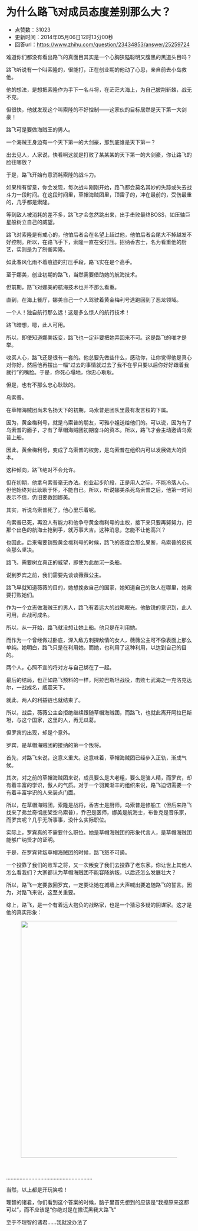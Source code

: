 # 为什么路飞对成员态度差别那么大？
- 点赞数：31023
- 更新时间：2014年05月06日12时13分00秒
- 回答url：https://www.zhihu.com/question/23434853/answer/25259724
<body>
 <p data-pid="Mne-LAVU">难道你们都没有看出路飞的真面目其实是一个心胸狭隘聪明又腹黑的黑道头目吗？</p>
 <p data-pid="12S5VaYq">路飞听说有一个叫索隆的，很能打，正在创业期的他动了心思，亲自前去小岛救他。</p>
 <p data-pid="meTic0Is">他的想法，是想把索隆作为手下一名斗将，在茫茫大海上，为自己披荆斩棘，战无不克。</p>
 <p data-pid="EhEUNwCh">但很快，他就发现这个叫索隆的不好控制——这家伙的目标居然是天下第一大剑豪！</p>
 <p data-pid="KB_tvsCb">路飞可是要做海贼王的男人。</p>
 <p data-pid="flu5v15Z">一个海贼王身边有一个天下第一的大剑豪，那到底谁是天下第一？</p>
 <p data-pid="votRcJw5">出去见人，人家说，快看啊这就是打败了某某某的天下第一的大剑豪，你让路飞的脸往哪放？</p>
 <p data-pid="ybXZX1DU">于是，路飞开始有意消耗索隆的战斗力。</p>
 <p data-pid="HrAJ77jZ">如果稍有留意，你会发现，每次战斗刚刚开始，路飞都会莫名其妙的失踪或失去战斗力一段时间。在这段时间里，草帽海贼团里，顶雷子的，冲在最前的，受伤最重的，几乎都是索隆。</p>
 <p data-pid="W0JMJdtT">等到敌人被消耗的差不多，路飞才会忽然跳出来，出手击败最终BOSS，如压轴巨星般树立自己的威望。</p>
 <p data-pid="QDG9OhXR">路飞对索隆是有戒心的，他怕后者会在名望上超过他，他怕后者会尾大不掉越发不好控制。所以，在路飞手下，索隆一直在受打压。招纳香吉士，名为看重他的厨艺，实则是为了制衡索隆。</p>
 <p data-pid="Nn2r_BiR">如此春风化雨不着痕迹的打压手段，路飞实在是个高手。</p>
 <p data-pid="PWNXiLyc">至于娜美，创业初期的路飞，当然需要借助她的航海技术。</p>
 <p data-pid="LkUmnaDg">但前期，路飞对娜美的航海技术也并不那么看重。</p>
 <p data-pid="dC94ZczW">直到，在海上餐厅，娜美自己一个人驾驶着黄金梅利号逃跑回到了恶龙领域。</p>
 <p data-pid="ASELe0sX">一个人！独自航行那么远！这是多么惊人的航行技术！</p>
 <p data-pid="eJxYRTfb">路飞暗想，嗯，此人可用。</p>
 <p data-pid="703lhvoT">所以，即使知道娜美叛变，路飞也一定非要把她弄回来不可。这是路飞的唯才是举。</p>
 <p data-pid="Zgb6KAQo">收买人心，路飞还是很有一套的。他总要先做些什么，感动你，让你觉得他是真心对你好，然后他再摆出一幅“过去的事情就过去了我不在乎只要以后你好好跟着我就行”的嘴脸。于是，你死心塌地，你忠心耿耿。</p>
 <p data-pid="C5kQFI58">但是，也有不那么忠心耿耿的。</p>
 <p data-pid="oJG2BCs4">乌索普。</p>
 <p data-pid="GABCG9Vy">在草帽海贼团尚未名扬天下的初期，乌索普是团队里最有发言权的下属。</p>
 <p data-pid="IVzyO7mA">因为，黄金梅利号，就是乌索普的朋友，可雅小姐送给他们的。可以说，因为有了乌索普的面子，才有了草帽海贼团初期奋斗的资本。所以，路飞才会主动邀请乌索普上船。</p>
 <p data-pid="IoUBvL9s">因此，黄金梅利号，变成了乌索普的权势，是乌索普在组织内可以发展做大的资本。</p>
 <p data-pid="o6encdh6">这种倾向，路飞绝对不会允许。</p>
 <p data-pid="cPCnJG3G">但在初期，他拿乌索普毫无办法。创业起步阶段，正是用人之际，不能冷落人心。但他始终对此耿耿于怀，不能自已。所以，听说娜美杀死乌索普之后，他第一时间表示不信，仍旧要救回娜美。</p>
 <p data-pid="3Q6Xc8zG">其实，听说乌索普死了，他心里乐着呢。</p>
 <p data-pid="R4WAi58Y">乌索普已死，再没人有能力和他争夺黄金梅利号的主权，接下来只要再努努力，把那个出色的航海士抢到手，就万事大吉。这种消息，怎能不让他高兴？</p>
 <p data-pid="iChAia2t">也因此，后来需要销毁黄金梅利号的时候，路飞的态度会那么果断，乌索普的反抗会那么坚决。</p>
 <p data-pid="XkQjJsbu">路飞，需要树立真正的威望，即使为此凿沉一条船。</p>
 <p data-pid="z0aUCd2D">说到罗宾之前，我们需要先谈谈薇薇公主。</p>
 <p data-pid="Tfa6fysE">路飞早就知道薇薇的目的，她想挽救自己的国家，她知道自己的敌人在哪里，她需要打败她们。</p>
 <p data-pid="1RcBSNIF">作为一个立志做海贼王的男人，路飞有着远大的战略眼光。他敏锐的意识到，此人可用，此战可成名。</p>
 <p data-pid="NdZZxQYt">所以，从一开始，路飞就没想让她上船。他只是在利用她。</p>
 <p data-pid="K0CtK-OJ">而作为一个曾经做过卧底，深入敌方刺探敌情的女人，薇薇公主可不像表面上那么单纯。她明白，路飞只是在利用她。而她，也利用了这种利用，以达到自己的目的。</p>
 <p data-pid="V43h_553">两个人，心照不宣的将对方与自己绑在了一起。</p>
 <p data-pid="oaKSUbg8">最后的结局，也正如路飞预料的一样，阿拉巴斯坦战役，击败七武海之一克洛克达尔，一战成名，威震天下。</p>
 <p data-pid="RJBgGF8X">就此，两人的利益链也就结束了。</p>
 <p data-pid="EmqcBDeH">所以，战后，薇薇公主会拒绝继续跟随草帽海贼团，而路飞，也就此离开阿拉巴斯坦，与这个国家，这里的人，再无瓜葛。</p>
 <p data-pid="WtWP8LNA">但罗宾的出现，却是个意外。</p>
 <p data-pid="con9CaUi">罗宾，是草帽海贼团的接纳的第一个叛将。</p>
 <p data-pid="KQnLicyY">首先，对路飞来说，这意义重大。这意味着，草帽海贼团已经步入正轨，渐成气候。</p>
 <p data-pid="UNv81gJS">其次，对之前的草帽海贼团来说，成员要么是大老粗，要么是骗人精，而罗宾，却有着丰富的学识，傲人的气质。对于一个羽翼渐丰的组织来说，路飞迫切需要一个有着丰富学识的人来装点门面。</p>
 <p data-pid="anUSnWUQ">所以，在草帽海贼团，索隆是战将，香吉士是厨师，乌索普是修船工（但后来路飞找来了弗兰奇彻底架空乌索普），乔巴是医师，娜美是航海士，布鲁克是音乐家，而罗宾呢？几乎无所事事，没什么实际职位。</p>
 <p data-pid="mDOW7LnW">实际上，罗宾真的不需要什么职位。她是草帽海贼团的形象代言人，是草帽海贼团能够广纳贤才的证明。</p>
 <p data-pid="wh-2VXfI">于是，在罗宾背叛草帽海贼团的时候，路飞怒不可遏。</p>
 <p data-pid="UCpw4xwx">一个投靠了我们的败军之将，又一次叛变了我们去投靠了老东家。你让世上其他人怎么看我们？大家都认为草帽海贼团不能容降纳叛，以后还怎么发展壮大？</p>
 <p data-pid="fpq0KI79">所以，路飞一定要救回罗宾，一定要让她在城墙上大声喊出要追随路飞的誓言。因为，对路飞来说，这至关重要。</p>
 <p data-pid="XFTqVolG">综上，路飞，是一个有着远大抱负的战略家，也是一个猜忌多疑的阴谋家。这才是他的真实形象：</p>
 <figure>
  <img src="https://pic1.zhimg.com/50/a2cabc1bad5bebd2544cc75c85af6f83_720w.jpg?source=1940ef5c" data-rawwidth="640" data-rawheight="960" data-original-token="a2cabc1bad5bebd2544cc75c85af6f83" class="origin_image zh-lightbox-thumb" width="640" data-original="https://pic1.zhimg.com/a2cabc1bad5bebd2544cc75c85af6f83_r.jpg?source=1940ef5c">
 </figure>
 <br>
 <p data-pid="LHGuDPHn">..........................................................</p>
 <p data-pid="XqY2B5QO">当然，以上都是开玩笑啦！</p>
 <p data-pid="PcuBNctT">理智的诸君，你们看到这个答案的时候，脑子里首先想到的应该是“我擦原来这都可以”，而不应该是“你绝对是在撒谎黑我大路飞”</p>
 <p data-pid="oPznPoHc">至于不理智的诸君……我就没办法了</p>
</body>